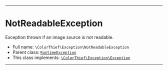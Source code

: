 ***

# NotReadableException

Exception thrown if an image source is not readable.



* Full name: `\ColorThief\Exception\NotReadableException`
* Parent class: [`RuntimeException`](../../RuntimeException.md)
* This class implements:
[`\ColorThief\Exception\Exception`](./Exception.md)






***


